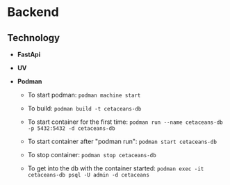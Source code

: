 # Backend

## Technology

- **FastApi**
- **UV**
- **Podman**
    
    - To start podman: ```podman machine start```

    - To build: ```podman build -t cetaceans-db```

    - To start container for the first time: ```podman run --name cetaceans-db -p 5432:5432 -d cetaceans-db```

    - To start container after "podman run": ```podman start cetaceans-db```

    - To stop container: ```podman stop cetaceans-db```

    - To get into the db with the container started: ```podman exec -it cetaceans-db psql -U admin -d cetaceans```

